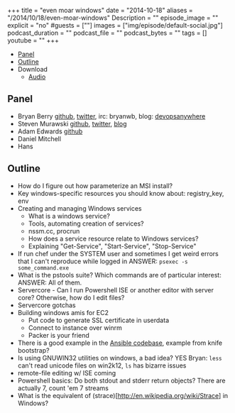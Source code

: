 +++
title = "even moar windows"
date = "2014-10-18"
aliases = "/2014/10/18/even-moar-windows"
Description = ""
episode_image = ""
explicit = "no"
#guests = [""]
images = ["img/episode/default-social.jpg"]
podcast_duration = ""
podcast_file = ""
podcast_bytes = ""
tags = []
youtube = ""
+++

* [Panel](http://foodfightshow.org/2014/10/even-moar-windows.html#panel)
* [Outline](http://foodfightshow.org/2014/10/even-moar-windows.html#outline)
* Download
  * [Audio](http://traffic.libsyn.com/foodfight/FFS081.mp3)

Panel<a name="panel"></a>
-----

* Bryan Berry [github](http://github.com/bryanwb), [twitter](http://twitter.com/bryanwb), irc: bryanwb, blog: [devopsanywhere](http://devopsanywhere.blogspot.com)
* Steven Murawski [github](https://github.com/smurawski), [twitter](https://twitter.com/stevenmurawski), [blog](http://stevenmurawski.com/)
* Adam Edwards [github](https://github.com/adamedx)
* Daniel Mitchell
* Hans

<!-- more -->

Outline<a name="outline"></a>
-------

* How do I figure out how parameterize an MSI install?
* Key windows-specific resources you should know about: registry_key, env
* Creating and managing Windows services
  * What is a windows service?
  * Tools, automating creation of services?
  * nssm.cc, procrun
  * How does a service resource relate to Windows services?
  * Explaining "Get-Service", "Start-Service", "Stop-Service"
* If run chef under the SYSTEM user and sometimes I get weird errors that I can't reproduce while logged in
  ANSWER: ```psexec -s some_command.exe```
* What is the pstools suite? Which commands are of particular interest:
  ANSWER: All of them.
* Servercore - Can I run Powershell ISE or another editor with server core? Otherwise, how do I edit files?
* Servercore gotchas
* Building windows amis for EC2
  * Put code to generate SSL certificate in userdata
  * Connect to instance over winrm
  * Packer is your friend
* There is a good example in the [Ansible codebase](https://github.com/ansible/ansible/blob/devel/examples/scripts/ConfigureRemotingForAnsible.ps1), example from knife bootstrap?
* Is using GNUWIN32 utilities on windows, a bad idea?
  YES Bryan: `less` can't read unicode files on win2k12, `ls` has bizarre issues
* remote-file editing w/ ISE coming
* Powershell basics: Do both stdout and stderr return objects?
  There are actually 7, count 'em 7 streams
* What is the equivalent of (strace)[http://en.wikipedia.org/wiki/Strace] in Windows?
